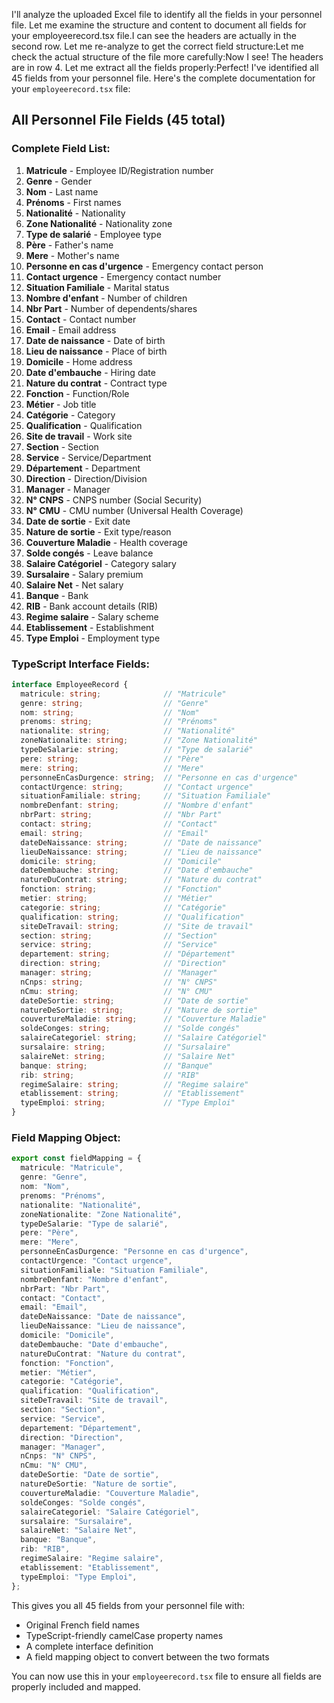I'll analyze the uploaded Excel file to identify all the fields in your personnel file. Let me examine the structure and content to document all fields for your employeerecord.tsx file.I can see the headers are actually in the second row. Let me re-analyze to get the correct field structure:Let me check the actual structure of the file more carefully:Now I see! The headers are in row 4. Let me extract all the fields properly:Perfect! I've identified all 45 fields from your personnel file. Here's the complete documentation for your `employeerecord.tsx` file:

## All Personnel File Fields (45 total)

### Complete Field List:
1. **Matricule** - Employee ID/Registration number
2. **Genre** - Gender
3. **Nom** - Last name
4. **Prénoms** - First names
5. **Nationalité** - Nationality
6. **Zone Nationalité** - Nationality zone
7. **Type de salarié** - Employee type
8. **Père** - Father's name
9. **Mere** - Mother's name
10. **Personne en cas d'urgence** - Emergency contact person
11. **Contact urgence** - Emergency contact number
12. **Situation Familiale** - Marital status
13. **Nombre d'enfant** - Number of children
14. **Nbr Part** - Number of dependents/shares
15. **Contact** - Contact number
16. **Email** - Email address
17. **Date de naissance** - Date of birth
18. **Lieu de naissance** - Place of birth
19. **Domicile** - Home address
20. **Date d'embauche** - Hiring date
21. **Nature du contrat** - Contract type
22. **Fonction** - Function/Role
23. **Métier** - Job title
24. **Catégorie** - Category
25. **Qualification** - Qualification
26. **Site de travail** - Work site
27. **Section** - Section
28. **Service** - Service/Department
29. **Département** - Department
30. **Direction** - Direction/Division
31. **Manager** - Manager
32. **N° CNPS** - CNPS number (Social Security)
33. **N° CMU** - CMU number (Universal Health Coverage)
34. **Date de sortie** - Exit date
35. **Nature de sortie** - Exit type/reason
36. **Couverture Maladie** - Health coverage
37. **Solde congés** - Leave balance
38. **Salaire Catégoriel** - Category salary
39. **Sursalaire** - Salary premium
40. **Salaire Net** - Net salary
41. **Banque** - Bank
42. **RIB** - Bank account details (RIB)
43. **Regime salaire** - Salary scheme
44. **Etablissement** - Establishment
45. **Type Emploi** - Employment type

### TypeScript Interface Fields:

```typescript
interface EmployeeRecord {
  matricule: string;              // "Matricule"
  genre: string;                  // "Genre"
  nom: string;                    // "Nom"
  prenoms: string;                // "Prénoms"
  nationalite: string;            // "Nationalité"
  zoneNationalite: string;        // "Zone Nationalité"
  typeDeSalarie: string;          // "Type de salarié"
  pere: string;                   // "Père"
  mere: string;                   // "Mere"
  personneEnCasDurgence: string;  // "Personne en cas d'urgence"
  contactUrgence: string;         // "Contact urgence"
  situationFamiliale: string;     // "Situation Familiale"
  nombreDenfant: string;          // "Nombre d'enfant"
  nbrPart: string;                // "Nbr Part"
  contact: string;                // "Contact"
  email: string;                  // "Email"
  dateDeNaissance: string;        // "Date de naissance"
  lieuDeNaissance: string;        // "Lieu de naissance"
  domicile: string;               // "Domicile"
  dateDembauche: string;          // "Date d'embauche"
  natureDuContrat: string;        // "Nature du contrat"
  fonction: string;               // "Fonction"
  metier: string;                 // "Métier"
  categorie: string;              // "Catégorie"
  qualification: string;          // "Qualification"
  siteDeTravail: string;          // "Site de travail"
  section: string;                // "Section"
  service: string;                // "Service"
  departement: string;            // "Département"
  direction: string;              // "Direction"
  manager: string;                // "Manager"
  nCnps: string;                  // "N° CNPS"
  nCmu: string;                   // "N° CMU"
  dateDeSortie: string;           // "Date de sortie"
  natureDeSortie: string;         // "Nature de sortie"
  couvertureMaladie: string;      // "Couverture Maladie"
  soldeConges: string;            // "Solde congés"
  salaireCategoriel: string;      // "Salaire Catégoriel"
  sursalaire: string;             // "Sursalaire"
  salaireNet: string;             // "Salaire Net"
  banque: string;                 // "Banque"
  rib: string;                    // "RIB"
  regimeSalaire: string;          // "Regime salaire"
  etablissement: string;          // "Etablissement"
  typeEmploi: string;             // "Type Emploi"
}
```

### Field Mapping Object:

```typescript
export const fieldMapping = {
  matricule: "Matricule",
  genre: "Genre",
  nom: "Nom",
  prenoms: "Prénoms",
  nationalite: "Nationalité",
  zoneNationalite: "Zone Nationalité",
  typeDeSalarie: "Type de salarié",
  pere: "Père",
  mere: "Mere",
  personneEnCasDurgence: "Personne en cas d'urgence",
  contactUrgence: "Contact urgence",
  situationFamiliale: "Situation Familiale",
  nombreDenfant: "Nombre d'enfant",
  nbrPart: "Nbr Part",
  contact: "Contact",
  email: "Email",
  dateDeNaissance: "Date de naissance",
  lieuDeNaissance: "Lieu de naissance",
  domicile: "Domicile",
  dateDembauche: "Date d'embauche",
  natureDuContrat: "Nature du contrat",
  fonction: "Fonction",
  metier: "Métier",
  categorie: "Catégorie",
  qualification: "Qualification",
  siteDeTravail: "Site de travail",
  section: "Section",
  service: "Service",
  departement: "Département",
  direction: "Direction",
  manager: "Manager",
  nCnps: "N° CNPS",
  nCmu: "N° CMU",
  dateDeSortie: "Date de sortie",
  natureDeSortie: "Nature de sortie",
  couvertureMaladie: "Couverture Maladie",
  soldeConges: "Solde congés",
  salaireCategoriel: "Salaire Catégoriel",
  sursalaire: "Sursalaire",
  salaireNet: "Salaire Net",
  banque: "Banque",
  rib: "RIB",
  regimeSalaire: "Regime salaire",
  etablissement: "Etablissement",
  typeEmploi: "Type Emploi",
};
```

This gives you all 45 fields from your personnel file with:
- Original French field names
- TypeScript-friendly camelCase property names
- A complete interface definition
- A field mapping object to convert between the two formats

You can now use this in your `employeerecord.tsx` file to ensure all fields are properly included and mapped.